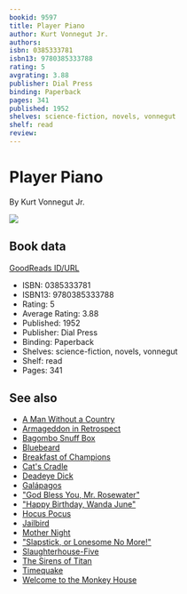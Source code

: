 ```yaml
---
bookid: 9597
title: Player Piano
author: Kurt Vonnegut Jr.
authors: 
isbn: 0385333781
isbn13: 9780385333788
rating: 5
avgrating: 3.88
publisher: Dial Press
binding: Paperback
pages: 341
published: 1952
shelves: science-fiction, novels, vonnegut
shelf: read
review: 
---
```


# Player Piano

By Kurt Vonnegut Jr.

![](https://i.gr-assets.com/images/S/compressed.photo.goodreads.com/books/1506301341l/9597._SY475_.jpg)

## Book data

[GoodReads ID/URL](https://www.goodreads.com/book/show/9597)

- ISBN: 0385333781
- ISBN13: 9780385333788
- Rating: 5
- Average Rating: 3.88
- Published: 1952
- Publisher: Dial Press
- Binding: Paperback
- Shelves: science-fiction, novels, vonnegut
- Shelf: read
- Pages: 341


## See also

- [A Man Without a Country](A_Man_Without_a_Country.md)
- [Armageddon in Retrospect](Armageddon_in_Retrospect-_And_Other_New_and_Unpublished_Writings_on_War_and_Peace.md)
- [Bagombo Snuff Box](Bagombo_Snuff_Box.md)
- [Bluebeard](Bluebeard.md)
- [Breakfast of Champions](Breakfast_of_Champions.md)
- [Cat's Cradle](Cats_Cradle.md)
- [Deadeye Dick](Deadeye_Dick.md)
- [Galápagos](Galápagos.md)
- ["God Bless You, Mr. Rosewater"](God_Bless_You__Mr_Rosewater.md)
- ["Happy Birthday, Wanda June"](Happy_Birthday__Wanda_June.md)
- [Hocus Pocus](Hocus_Pocus.md)
- [Jailbird](Jailbird.md)
- [Mother Night](Mother_Night.md)
- ["Slapstick, or Lonesome No More!"](Slapstick__or_Lonesome_No_More!.md)
- [Slaughterhouse-Five](Slaughterhouse-Five.md)
- [The Sirens of Titan](The_Sirens_of_Titan.md)
- [Timequake](Timequake.md)
- [Welcome to the Monkey House](Welcome_to_the_Monkey_House.md)
